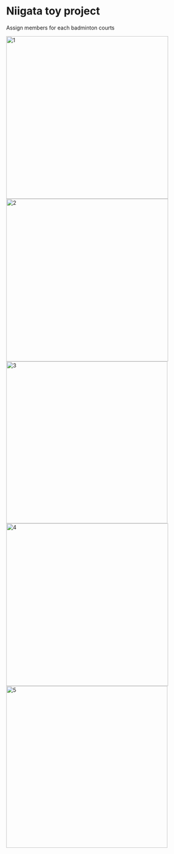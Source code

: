 # Niigata toy project
Assign members for each badminton courts

<img width="433" alt="1" src="https://github.com/Yang-Min-Seok/contact/assets/83502596/a444c3b0-608e-4855-b5c9-d33e80d1cc7c">
<img width="433" alt="2" src="https://github.com/Yang-Min-Seok/contact/assets/83502596/ac3d6d3d-5efc-42d0-b273-133954bd95ec">
<img width="431" alt="3" src="https://github.com/Yang-Min-Seok/contact/assets/83502596/72ac1bdd-3e55-4a6c-8666-b4ace5a12204">
<img width="433" alt="4" src="https://github.com/Yang-Min-Seok/contact/assets/83502596/1d04db3e-b545-4fe1-b48d-8a2a34f34d9b">
<img width="431" alt="5" src="https://github.com/Yang-Min-Seok/contact/assets/83502596/436ce374-d1f3-46d8-8624-452bb2ec327f">
